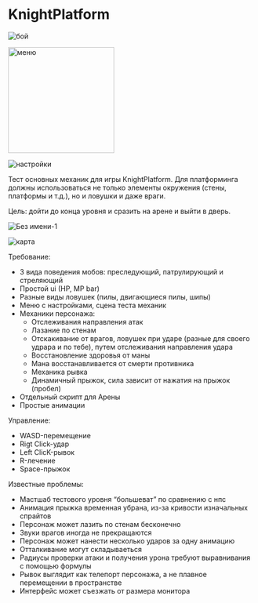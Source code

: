 # KnightPlatform


![бой](https://github.com/user-attachments/assets/6148b12e-95ef-4257-bb4c-ccac3c41c7a1)


<img width="216" alt="меню" src="https://github.com/user-attachments/assets/b53d8165-77d2-41ce-be71-7c4284f47656" />

![настройки](https://github.com/user-attachments/assets/a4e797cd-a117-4504-b9f0-cb0faca73a2e)



Тест основных механик для игры KnightPlatform.
Для платформинга должны использоваться не только элементы окружения (стены, платформы и т.д.), но и ловушки и даже враги.

Цель: дойти до конца уровня и сразить на арене и выйти в дверь.

![Без имени-1](https://github.com/user-attachments/assets/da0827ce-ea18-43f6-afa2-4aeb352948f2)



![карта](https://github.com/user-attachments/assets/c10abf6e-7fe2-4b48-b045-6ca36d26e787)


Требование:
+ 3 вида поведения мобов: преследующий, патрулирующий и стреляющий
+ Простой ui (HP, MP bar)
+ Разные виды ловушек (пилы, двигающиеся пилы, шипы)
+ Меню с настройками, сцена теста механик
+ Механики персонажа:
  + Отслеживания направления атак
  + Лазание по стенам
  + Отскакивание от врагов, ловушек при ударе (разные для своего удрара и по тебе), путем отслеживания направления удара
  + Восстановление здоровья от маны
  + Мана восстанавливается от смерти противника
  + Механика рывка
  + Динамичный прыжок, сила зависит от нажатия на прыжок (пробел)
+ Отдельный скрипт для Арены
+ Простые анимации

Управление:
+ WASD-перемещение
+ Rigt Click-удар
+ Left ClicK-рывок
+ R-лечение
+ Space-прыжок

Известные проблемы: 
+ Мастшаб тестового уровня “большеват” по сравнению с нпс
+ Анимация прыжка временная убрана, из-за кривости изначальных спрайтов
+ Персонаж может лазить по стенам бесконечно
+ Звуки врагов иногда не прекращаются
+ Персонаж может нанести несколько ударов за одну анимацию
+ Отталкивание могут складываеться
+ Радиусы проверки атаки и получения урона требуют выравнивания с помощью формулы
+ Рывок выглядит как телепорт персонажа, а не плавное перемещении в пространстве
+ Интерфейс может съезжать от размера монитора


